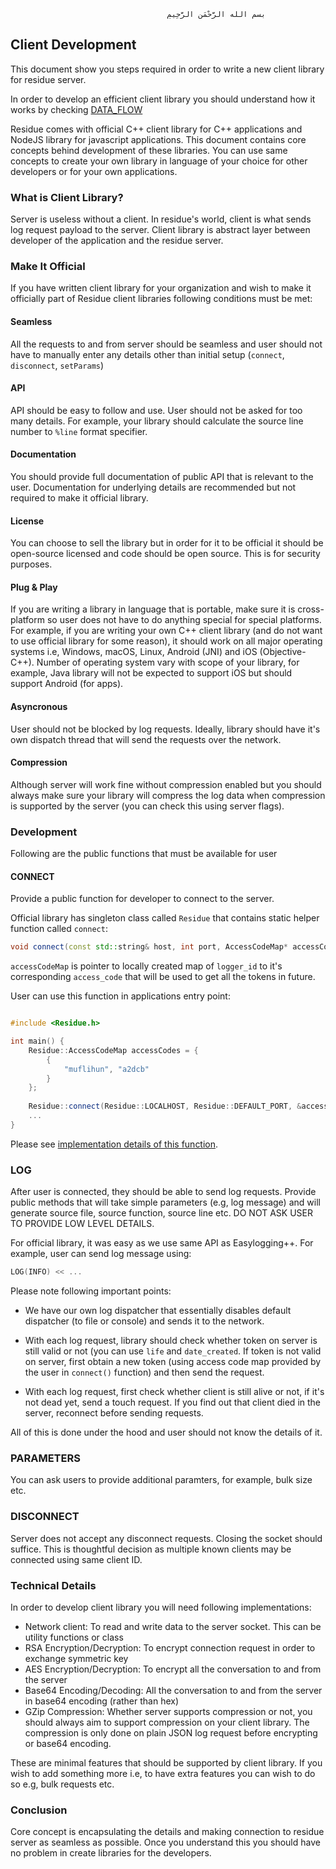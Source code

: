                                        ‫بسم الله الرَّحْمَنِ الرَّحِيمِ

## Client Development
This document show you steps required in order to write a new client library for residue server.

In order to develop an efficient client library you should understand how it works by checking [DATA_FLOW](/docs/DATA_FLOW.md)

Residue comes with official C++ client library for C++ applications and NodeJS library for javascript applications. This document contains core concepts behind development of these libraries. You can use same concepts to create your own library in language of your choice for other developers or for your own applications.

### What is Client Library?
Server is useless without a client. In residue's world, client is what sends log request payload to the server. Client library is abstract layer between developer of the application and the residue server. 

### Make It Official
If you have written client library for your organization and wish to make it officially part of Residue client libraries following conditions must be met:

#### Seamless
All the requests to and from server should be seamless and user should not have to manually enter any details other than initial setup (`connect`, `disconnect`, `setParams`)

#### API
API should be easy to follow and use. User should not be asked for too many details. For example, your library should calculate the source line number to `%line` format specifier. 

#### Documentation
You should provide full documentation of public API that is relevant to the user. Documentation for underlying details are recommended but not required to make it official library.

#### License
You can choose to sell the library but in order for it to be official it should be open-source licensed and code should be open source. This is for security purposes.

#### Plug & Play
If you are writing a library in language that is portable, make sure it is cross-platform so user does not have to do anything special for special platforms. For example, if you are writing your own C++ client library (and do not want to use official library for some reason), it should work on all major operating systems i.e, Windows, macOS, Linux, Android (JNI) and iOS (Objective-C++). Number of operating system vary with scope of your library, for example, Java library will not be expected to support iOS but should support Android (for apps).

#### Asyncronous
User should not be blocked by log requests. Ideally, library should have it's own dispatch thread that will send the requests over the network.

#### Compression
Although server will work fine without compression enabled but you should always make sure your library will compress the log data when compression is supported by the server (you can check this using server flags).

### Development
Following are the public functions that must be available for user

#### CONNECT
Provide a public function for developer to connect to the server.

Official library has singleton class called `Residue` that contains static helper function called `connect`:

```c++
void connect(const std::string& host, int port, AccessCodeMap* accessCodeMap) noexcept;
```

`accessCodeMap` is pointer to locally created map of `logger_id` to it's corresponding `access_code` that will be used to get all the tokens in future.

User can use this function in applications entry point:

```c++

#include <Residue.h>

int main() {
    Residue::AccessCodeMap accessCodes = {
        {
            "muflihun", "a2dcb"
        }
    };
	
    Residue::connect(Residue::LOCALHOST, Residue::DEFAULT_PORT, &accessCodes);
    ...
}
```

Please see [implementation details of this function](/lib/Residue.cc).

### LOG
After user is connected, they should be able to send log requests. Provide public methods that will take simple parameters (e.g, log message) and will generate source file, source function, source line etc. DO NOT ASK USER TO PROVIDE LOW LEVEL DETAILS.

For official library, it was easy as we use same API as Easylogging++. For example, user can send log message using:

```c++
LOG(INFO) << ...
```

Please note following important points:

 * We have our own log dispatcher that essentially disables default dispatcher (to file or console) and sends it to the network.

 * With each log request, library should check whether token on server is still valid or not (you can use `life` and `date_created`. If token is not valid on server, first obtain a new token (using access code map provided by the user in `connect()` function) and then send the request.

 * With each log request, first check whether client is still alive or not, if it's not dead yet, send a touch request. If you find out that client died in the server, reconnect before sending requests.
 
All of this is done under the hood and user should not know the details of it.

### PARAMETERS
You can ask users to provide additional paramters, for example, bulk size etc.

### DISCONNECT
Server does not accept any disconnect requests. Closing the socket should suffice. This is thoughtful decision as multiple known clients may be connected using same client ID.

### Technical Details
In order to develop client library you will need following implementations:

 * Network client: To read and write data to the server socket. This can be utility functions or class
 * RSA Encryption/Decryption: To encrypt connection request in order to exchange symmetric key
 * AES Encryption/Decryption: To encrypt all the conversation to and from the server
 * Base64 Encoding/Decoding: All the conversation to and from the server in base64 encoding (rather than hex)
 * GZip Compression: Whether server supports compression or not, you should always aim to support compression on your client library. The compression is only done on plain JSON log request before encrypting or base64 encoding.
 
These are minimal features that should be supported by client library. If you wish to add something more i.e, to have extra features you can wish to do so e.g, bulk requests etc.

### Conclusion
Core concept is encapsulating the details and making connection to residue server as seamless as possible. Once you understand this you should have no problem in create libraries for the developers.
